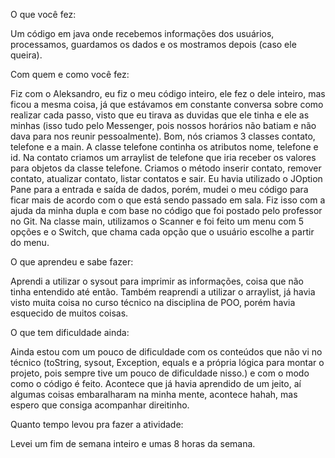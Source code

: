 
O que você fez:

Um código em java onde recebemos informações dos usuários, processamos, guardamos os dados e os mostramos depois (caso ele queira).

Com quem e como você fez:

Fiz com o Aleksandro, eu fiz o meu código inteiro, ele fez o dele inteiro, mas ficou a mesma coisa, já que estávamos em constante conversa sobre como realizar cada passo, visto que eu tirava as duvidas que ele tinha e ele as minhas (isso tudo pelo Messenger, pois nossos horários não batiam e não dava para nos reunir pessoalmente).
Bom, nós criamos 3 classes contato, telefone e a main. A classe telefone continha os atributos nome, telefone e id. Na contato criamos um arraylist de telefone que iria receber os valores para objetos da classe telefone. Criamos o método inserir contato, remover contato, atualizar contato, listar contatos e sair. Eu havia utilizado o JOption Pane para a entrada e saída de dados, porém, mudei o meu código para ficar mais de acordo com o que está sendo passado em sala. Fiz isso com a ajuda da minha dupla e com base no código que foi postado pelo professor no Git. Na classe main, utilizamos o Scanner e foi feito um menu com 5 opções e o Switch, que chama cada opção que o usuário escolhe a partir do menu.    

O que aprendeu e sabe fazer:

Aprendi a utilizar o sysout para imprimir as informações, coisa que não tinha entendido até então. Também reaprendi a utilizar o arraylist, já havia visto muita coisa no curso técnico na disciplina de POO, porém havia esquecido de muitos coisas. 

O que tem dificuldade ainda:

Ainda estou com um pouco de dificuldade com os conteúdos que não vi no técnico (toString, sysout, Exception, equals e a própria lógica para montar o projeto, pois sempre tive um pouco de dificuldade nisso.) e com o modo como o código é feito. Acontece que já havia aprendido de um jeito, aí algumas coisas embaralharam na minha mente, acontece hahah, mas espero que consiga acompanhar direitinho. 

Quanto tempo levou pra fazer a atividade:

Levei um fim de semana inteiro e umas 8 horas da semana.
